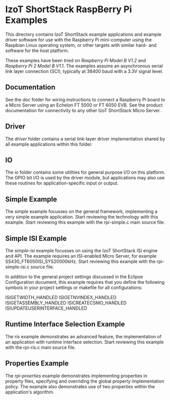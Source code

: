 IzoT ShortStack RaspBerry Pi Examples
=====================================

This directory contains IzoT ShortStack example applications and example driver software for use
with the Raspberry Pi mini-computer using the Raspbian Linux operating system, or other targets with similar hard- and software for the host platform. 

These examples have been tried on *Raspberry Pi Model B V1.2* and *Raspberry Pi 2 Model B V1.1*. The examples assume an asynchronous serial link layer connection (SCI), typically at 38400 baud with a 3.3V signal level.

Documentation
-------------

See the *doc* folder for wiring instructions to connect a Raspberry Pi board to a Micro Server using an Echelon FT 5000 or FT 6050 EVB. See the product documentation for connectivity to any other IzoT ShortStack Micro Server.

Driver
------

The *driver* folder contains a serial link-layer driver implementation shared by all example applications within this folder.

IO
--

The *io* folder contains some utilities for general purpose I/O on this platform. The GPIO bit I/O is used by the driver module, but applications may also use these routines for application-specific input or output. 


Simple Example
--------------

The *simple* example focusses on the general framework, implementing a very simple example application. Start reviewing the technology with this example. Start reviewing this example with the rpi-simple.c main source file.

Simple ISI Example
------------------

The *simple-isi* example focusses on using the IzoT ShortStack ISI engine and API. The example requires an ISI-enabled Micro Server, for example SS430_FT6050ISI_SYS20000kHz. Start reviewing this example with the rpi-simple-isi.c source file. 

In addition to the general project settings discussed in the Eclipse Configuration document, this example requires that you define the following symbols in your project settings or makefile for all configurations:

ISIGETWIDTH_HANDLED
ISIGETNVINDEX_HANDLED
ISIGETASSEMBLY_HANDLED
ISICREATECSMO_HANDLED
ISIUPDATEUSERINTERFACE_HANDLED


Runtime Interface Selection Example
-----------------------------------

The *ris* example demonstrates an advanced feature, the implementation of an application with runtime interface selection. Start reviewing this example with the rpi-ris.c main source file.


Properties Example
------------------

The *rpi-proerties* example demonstrates implementing properties in property files, specifying and overriding the global property implementation policy. The example also demonstrates use of two properties within the application's algorithm. 
